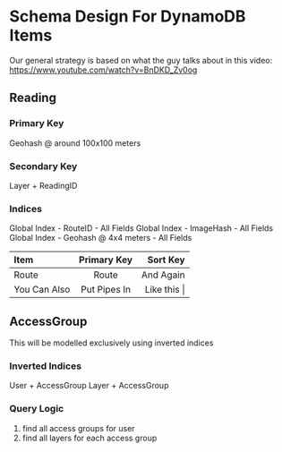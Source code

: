 # Schema Design For DynamoDB Items

Our general strategy is based on what the guy talks about in this video: https://www.youtube.com/watch?v=BnDKD_Zv0og

## Reading

### Primary Key

Geohash @ around 100x100 meters

### Secondary Key

Layer + ReadingID

### Indices

Global Index - RouteID - All Fields
Global Index - ImageHash - All Fields
Global Index - Geohash @ 4x4 meters - All Fields



| Item           | Primary Key  | Sort Key     |
| :------------- | :----------: | -----------: |
|  Route         | Route        | And Again    |
| You Can Also   | Put Pipes In | Like this \| |



## AccessGroup

This will be modelled exclusively using inverted indices

### Inverted Indices

User + AccessGroup
Layer + AccessGroup

### Query Logic

1. find all access groups for user
2. find all layers for each access group